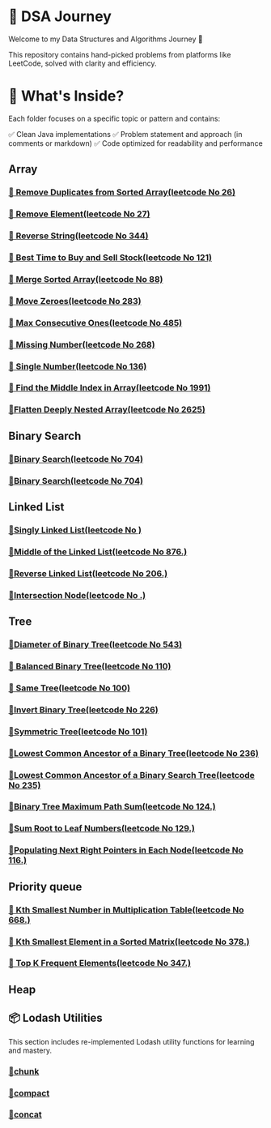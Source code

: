 # 📘 DSA Journey


Welcome to my Data Structures and Algorithms Journey 🚀

This repository contains hand-picked problems from platforms like LeetCode, solved with clarity and efficiency.

# 📌 What's Inside?
Each folder focuses on a specific topic or pattern and contains:

✅ Clean Java implementations
✅ Problem statement and approach (in comments or markdown)
✅ Code optimized for readability and performance

## Array
 ### [🔹 Remove Duplicates from Sorted Array(leetcode No 26)](./namasteDSA/arrays/problem1.js)

### [🔹 Remove Element(leetcode No 27)](./namasteDSA/arrays/problem2.js)

### [🔹 Reverse String(leetcode No 344)](./namasteDSA/arrays/problem3.js)

### [🔹 Best Time to Buy and Sell Stock(leetcode No 121)](./namasteDSA/arrays/problem4.js)

### [🔹 Merge Sorted Array(leetcode No 88)](./namasteDSA/arrays/problem5.js)

### [🔹 Move Zeroes(leetcode No 283)](./namasteDSA/arrays/problem6.js)

### [🔹  Max Consecutive Ones(leetcode No 485)](./namasteDSA/arrays/problem7.js)

### [🔹 Missing Number(leetcode No 268)](./namasteDSA/arrays/problem8.js)

### [🔹 Single Number(leetcode No 136)](./namasteDSA/arrays/problem9.js)

### [🔹  Find the Middle Index in Array(leetcode No 1991)](./namasteDSA/arrays/problem10.js)

### [🔹Flatten Deeply Nested Array(leetcode No 2625)](./namasteDSA/arrays/problem11.js)

## Binary Search
### [🔹Binary Search(leetcode No 704)](./namasteDSA/binarySearch/binarySearch.js)

### [🔹Binary Search(leetcode No 704)](./namasteDSA/binarySearch/binarySearch.js)

## Linked List
### [🔹Singly Linked List(leetcode No )](./namasteDSA/LinkedList/singlyLinkedList.js)

### [🔹Middle of the Linked List(leetcode No 876.)](./namasteDSA/LinkedList/middleOfLL.js)

### [🔹Reverse Linked List(leetcode No 206.)](./namasteDSA/LinkedList/problem2.js)

### [🔹Intersection Node(leetcode No .)](./namasteDSA/LinkedList/problem3.js)

## Tree
### [🔹Diameter of Binary Tree(leetcode No 543)](./namasteDSA/Tree/diameterOfTree.js)

### [🔹 Balanced Binary Tree(leetcode No 110)](./namasteDSA/Tree/balancedBinaryTree.js)

### [🔹 Same Tree(leetcode No 100)](./namasteDSA/Tree/isSameTree.js)

### [🔹Invert Binary Tree(leetcode No 226)](./namasteDSA/Tree/invertingTree.js)

### [🔹Symmetric Tree(leetcode No 101)](./namasteDSA/Tree/isSymmetric.js)

### [🔹Lowest Common Ancestor of a Binary Tree(leetcode No 236)](./namasteDSA/Tree/lowestCommonAncestor.js)

### [🔹Lowest Common Ancestor of a Binary Search Tree(leetcode No 235)](./namasteDSA/Tree/lcaOfBST.js)

### [🔹Binary Tree Maximum Path Sum(leetcode No 124.)](./namasteDSA/Tree/maxPathSum.js)

### [🔹Sum Root to Leaf Numbers(leetcode No 129.)](./namasteDSA/Tree/sumRootOfLeafNumbers.js)

### [🔹Populating Next Right Pointers in Each Node(leetcode No 116.)](./namasteDSA/Tree/nextRightNode.js)


## Priority queue
### [🔹 Kth Smallest Number in Multiplication Table(leetcode No 668.)](./namasteDSA/priorityQ/findKthNumber.js)

### [🔹 Kth Smallest Element in a Sorted Matrix(leetcode No 378.)](./namasteDSA/priorityQ/kthSmallestInmatrix.js)

### [🔹 Top K Frequent Elements(leetcode No 347.)](./namasteDSA/priorityQ/topKfrq.js)

## Heap



 




## 📦 Lodash Utilities
This section includes re-implemented Lodash utility functions for learning and mastery.

### [🔹chunk](./lodash-utilities/_chunk.js)

### [🔹compact](./lodash-utilities/_compact.js)

### [🔹concat](./lodash-utilities/_concat.js)

